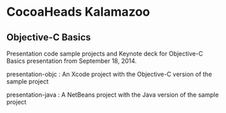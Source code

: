 CocoaHeads Kalamazoo
====================

Objective-C Basics
-----------

Presentation code sample projects and Keynote deck for Objective-C Basics presentation from September 18, 2014.

presentation-objc : An Xcode project with the Objective-C version of the sample project

presentation-java : A NetBeans project with the Java version of the sample project
